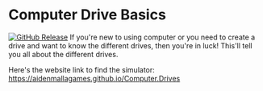 # Computer Drive Basics
<a href="https://github.com/AidenMallaGames/Computer.Drives/releases/tag/v0.1.0-alpha">
  <img src="https://img.shields.io/github/v/release/AidenMallaGames/Computer.Drives?include_prereleases" alt="GitHub Release" /></a>
If you're new to using computer or you need to create a drive and want to know the different drives, then you're in luck! This'll tell you all about the different drives.

Here's the website link to find the simulator: https://aidenmallagames.github.io/Computer.Drives
